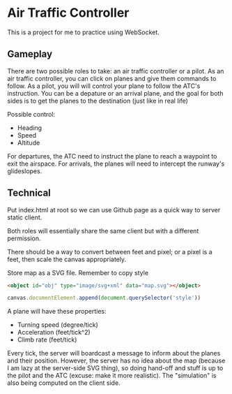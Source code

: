 # Air Traffic Controller
This is a project for me to practice using WebSocket.

## Gameplay
There are two possible roles to take: an air traffic controller or a pilot. As an air traffic controller, you can click on planes and give them commands to follow. As a pilot, you will will control your plane to follow the ATC's instruction. You can be a depature or an arrival plane, and the goal for both sides is to get the planes to the destination (just like in real life)

Possible control:
- Heading
- Speed
- Altitude

For departures, the ATC need to instruct the plane to reach a waypoint to exit the airspace. For arrivals, the planes will need to intercept the runway's glideslopes.

## Technical
Put index.html at root so we can use Github page as a quick way to server static client.

Both roles will essentially share the same client but with a different permission.

There should be a way to convert between feet and pixel; or a pixel is a feet, then scale the canvas appropriately.

Store map as a SVG file. Remember to copy style
```html
<object id="obj" type="image/svg+xml" data="map.svg"></object>
```
```js
canvas.documentElement.append(document.querySelector('style'))
```

A plane will have these properties:
- Turning speed (degree/tick)
- Acceleration (feet/tick^2)
- Climb rate (feet/tick)

Every tick, the server will boardcast a message to inform about the planes and their position. However, the server has no idea about the map (because I am lazy at the server-side SVG thing), so doing hand-off and stuff is up to the pilot and the ATC (excuse: make it more realistic). The "simulation" is also being computed on the client side.